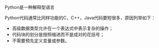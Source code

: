 Python是一种解释型语言

Python代码通常比同样功能的C，C++，Java代码要短很多，原因列举如下：
- 高级数据类型允许在一个表达式中表示复杂的操作；
- 代码块的划分是按照缩进而不是成对的花括号；
- 不需要预先定义变量或参数。

